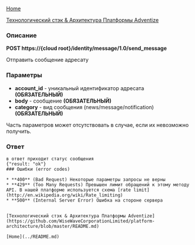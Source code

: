 [Home](../README.md)

[Технологический стэк & Архитектура Платформы Adventize](https://github.com/WiseWaveCorporationLimited/platform-architecture/blob/master/README.md)

### Описание


**POST   https://{cloud root}/identity/message/1.0/send_message**

Отправить сообщение адресату

### Параметры

* **account_id** - уникальный идентификатор адресата **(ОБЯЗАТЕЛЬНЫЙ)**
* **body** - сообщение **(ОБЯЗАТЕЛЬНЫЙ)**
* **category** - вид сообщения (news/message/notification) **(ОБЯЗАТЕЛЬНЫЙ)**

Часть параметров может отсутствовать в случае, если их невозможно получить.


### Ответ
````
в ответ приходит статус сообщения
{"result: "ok"}
### Ошибки (error codes)

* **400** (Bad Request) Некоторые параметры запросы не верны
* **429** (Too Many Requests) Превышен лимит обращений к этому методу API. В нашей платформе используется схема [rate limit](http://en.wikipedia.org/wiki/Rate_limiting)
* **500** (Internal Server Error) Ошибка на стороне сервера


[Технологический стэк & Архитектура Платформы Adventize](https://github.com/WiseWaveCorporationLimited/platform-architecture/blob/master/README.md)

[Home](../README.md)
